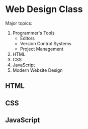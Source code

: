 Web Design Class
================

Major topics:

1. Programmer's Tools
   * Editors
   * Version Control Systems
   * Project Management
2. HTML
3. CSS
4. JavaScript
5. Modern Website Design

HTML
----

CSS
---

JavaScript
----------
